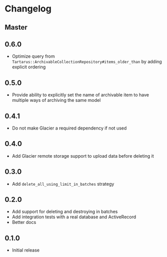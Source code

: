 # Changelog

## Master

## 0.6.0

- Optimize query from `Tartarus::ArchivableCollectionRepository#items_older_than` by adding explicit ordering

## 0.5.0

- Provide ability to explicitly set the name of archivable item to have multiple ways of archiving the same model

## 0.4.1

- Do not make Glacier a required dependency if not used

## 0.4.0

- Add Glacier remote storage support to upload data before deleting it

## 0.3.0

- Add `delete_all_using_limit_in_batches` strategy

## 0.2.0
- Add support for deleting and destroying in batches
- Add integration tests with a real database and ActiveRecord
- Better docs

## 0.1.0
- Initial release
